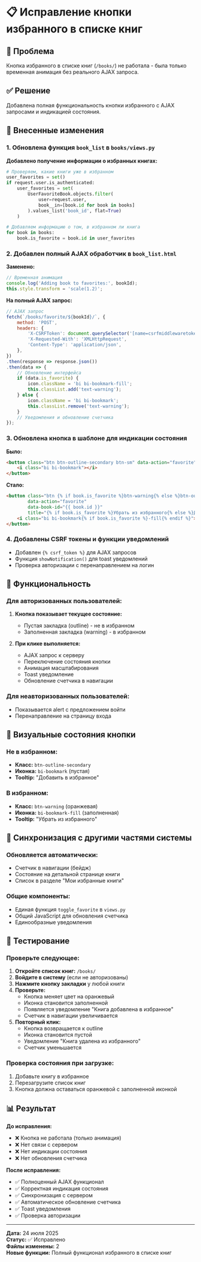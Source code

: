 # 📋 Исправление кнопки избранного в списке книг

## 🐛 Проблема
Кнопка избранного в списке книг (`/books/`) не работала - была только временная анимация без реального AJAX запроса.

## ✅ Решение
Добавлена полная функциональность кнопки избранного с AJAX запросами и индикацией состояния.

## 🔧 Внесенные изменения

### 1. **Обновлена функция `book_list` в `books/views.py`**

**Добавлено получение информации о избранных книгах:**
```python
# Проверяем, какие книги уже в избранном
user_favorites = set()
if request.user.is_authenticated:
    user_favorites = set(
        UserFavoriteBook.objects.filter(
            user=request.user,
            book__in=[book.id for book in books]
        ).values_list('book_id', flat=True)
    )

# Добавляем информацию о том, в избранном ли книга
for book in books:
    book.is_favorite = book.id in user_favorites
```

### 2. **Добавлен полный AJAX обработчик в `book_list.html`**

**Заменено:**
```javascript
// Временная анимация
console.log('Adding book to favorites:', bookId);
this.style.transform = 'scale(1.2)';
```

**На полный AJAX запрос:**
```javascript
// AJAX запрос
fetch(`/books/favorite/${bookId}/`, {
    method: 'POST',
    headers: {
        'X-CSRFToken': document.querySelector('[name=csrfmiddlewaretoken]').value,
        'X-Requested-With': 'XMLHttpRequest',
        'Content-Type': 'application/json',
    },
})
.then(response => response.json())
.then(data => {
    // Обновление интерфейса
    if (data.is_favorite) {
        icon.className = 'bi bi-bookmark-fill';
        this.classList.add('text-warning');
    } else {
        icon.className = 'bi bi-bookmark';
        this.classList.remove('text-warning');
    }
    // Уведомления и обновление счетчика
});
```

### 3. **Обновлена кнопка в шаблоне для индикации состояния**

**Было:**
```html
<button class="btn btn-outline-secondary btn-sm" data-action="favorite">
    <i class="bi bi-bookmark"></i>
</button>
```

**Стало:**
```html
<button class="btn {% if book.is_favorite %}btn-warning{% else %}btn-outline-secondary{% endif %} btn-sm" 
        data-action="favorite" 
        data-book-id="{{ book.id }}"
        title="{% if book.is_favorite %}Убрать из избранного{% else %}Добавить в избранное{% endif %}">
    <i class="bi bi-bookmark{% if book.is_favorite %}-fill{% endif %}"></i>
</button>
```

### 4. **Добавлены CSRF токены и функции уведомлений**

- Добавлен `{% csrf_token %}` для AJAX запросов
- Функция `showNotification()` для toast уведомлений
- Проверка авторизации с перенаправлением на логин

## 🎯 **Функциональность**

### **Для авторизованных пользователей:**
1. **Кнопка показывает текущее состояние:**
   - Пустая закладка (outline) - не в избранном
   - Заполненная закладка (warning) - в избранном

2. **При клике выполняется:**
   - AJAX запрос к серверу
   - Переключение состояния кнопки
   - Анимация масштабирования
   - Toast уведомление
   - Обновление счетчика в навигации

### **Для неавторизованных пользователей:**
- Показывается alert с предложением войти
- Перенаправление на страницу входа

## 🎨 **Визуальные состояния кнопки**

### **Не в избранном:**
- **Класс:** `btn-outline-secondary`
- **Иконка:** `bi-bookmark` (пустая)
- **Tooltip:** "Добавить в избранное"

### **В избранном:**
- **Класс:** `btn-warning` (оранжевая)
- **Иконка:** `bi-bookmark-fill` (заполненная)
- **Tooltip:** "Убрать из избранного"

## 🔄 **Синхронизация с другими частями системы**

### **Обновляется автоматически:**
- Счетчик в навигации (бейдж)
- Состояние на детальной странице книги
- Список в разделе "Мои избранные книги"

### **Общие компоненты:**
- Единая функция `toggle_favorite` в `views.py`
- Общий JavaScript для обновления счетчика
- Единообразные уведомления

## 🧪 **Тестирование**

### **Проверьте следующее:**
1. **Откройте список книг:** `/books/`
2. **Войдите в систему** (если не авторизованы)
3. **Нажмите кнопку закладки** у любой книги
4. **Проверьте:**
   - Кнопка меняет цвет на оранжевый
   - Иконка становится заполненной
   - Появляется уведомление "Книга добавлена в избранное"
   - Счетчик в навигации увеличивается
5. **Повторный клик:**
   - Кнопка возвращается к outline
   - Иконка становится пустой
   - Уведомление "Книга удалена из избранного"
   - Счетчик уменьшается

### **Проверка состояния при загрузке:**
1. Добавьте книгу в избранное
2. Перезагрузите список книг
3. Кнопка должна оставаться оранжевой с заполненной иконкой

## 📊 **Результат**

**До исправления:**
- ❌ Кнопка не работала (только анимация)
- ❌ Нет связи с сервером
- ❌ Нет индикации состояния
- ❌ Нет обновления счетчика

**После исправления:**
- ✅ Полноценный AJAX функционал
- ✅ Корректная индикация состояния
- ✅ Синхронизация с сервером
- ✅ Автоматическое обновление счетчика
- ✅ Toast уведомления
- ✅ Проверка авторизации

---

**Дата:** 24 июля 2025  
**Статус:** ✅ Исправлено  
**Файлы изменены:** 2  
**Новые функции:** Полный функционал избранного в списке книг
